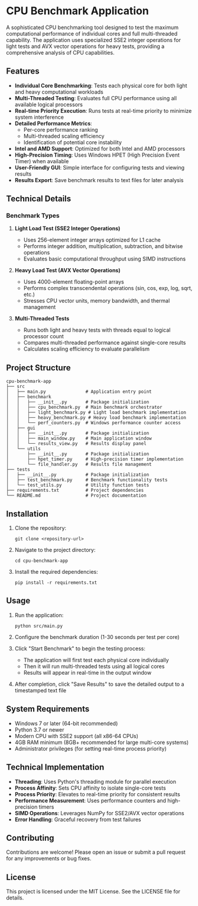 # CPU Benchmark Application

A sophisticated CPU benchmarking tool designed to test the maximum computational performance of individual cores and full multi-threaded capability. The application uses specialized SSE2 integer operations for light tests and AVX vector operations for heavy tests, providing a comprehensive analysis of CPU capabilities.

## Features

- **Individual Core Benchmarking**: Tests each physical core for both light and heavy computational workloads
- **Multi-Threaded Testing**: Evaluates full CPU performance using all available logical processors
- **Real-time Priority Execution**: Runs tests at real-time priority to minimize system interference
- **Detailed Performance Metrics**:
  - Per-core performance ranking
  - Multi-threaded scaling efficiency
  - Identification of potential core instability
- **Intel and AMD Support**: Optimized for both Intel and AMD processors
- **High-Precision Timing**: Uses Windows HPET (High Precision Event Timer) when available
- **User-Friendly GUI**: Simple interface for configuring tests and viewing results
- **Results Export**: Save benchmark results to text files for later analysis

## Technical Details

### Benchmark Types

1. **Light Load Test (SSE2 Integer Operations)**
   - Uses 256-element integer arrays optimized for L1 cache
   - Performs integer addition, multiplication, subtraction, and bitwise operations
   - Evaluates basic computational throughput using SIMD instructions

2. **Heavy Load Test (AVX Vector Operations)**
   - Uses 4000-element floating-point arrays
   - Performs complex transcendental operations (sin, cos, exp, log, sqrt, etc.)
   - Stresses CPU vector units, memory bandwidth, and thermal management

3. **Multi-Threaded Tests**
   - Runs both light and heavy tests with threads equal to logical processor count
   - Compares multi-threaded performance against single-core results
   - Calculates scaling efficiency to evaluate parallelism

## Project Structure

```
cpu-benchmark-app
├── src
│   ├── main.py               # Application entry point
│   ├── benchmark
│   │   ├── __init__.py       # Package initialization
│   │   ├── cpu_benchmark.py  # Main benchmark orchestrator
│   │   ├── light_benchmark.py # Light load benchmark implementation
│   │   ├── heavy_benchmark.py # Heavy load benchmark implementation
│   │   └── perf_counters.py  # Windows performance counter access
│   ├── gui
│   │   ├── __init__.py       # Package initialization
│   │   ├── main_window.py    # Main application window
│   │   └── results_view.py   # Results display panel
│   └── utils
│       ├── __init__.py       # Package initialization
│       ├── hpet_timer.py     # High-precision timer implementation
│       └── file_handler.py   # Results file management
├── tests
│   ├── __init__.py           # Package initialization
│   ├── test_benchmark.py     # Benchmark functionality tests
│   └── test_utils.py         # Utility function tests
├── requirements.txt          # Project dependencies
└── README.md                 # Project documentation
```

## Installation

1. Clone the repository:
   ```
   git clone <repository-url>
   ```

2. Navigate to the project directory:
   ```
   cd cpu-benchmark-app
   ```

3. Install the required dependencies:
   ```
   pip install -r requirements.txt
   ```

## Usage

1. Run the application:
   ```
   python src/main.py
   ```

2. Configure the benchmark duration (1-30 seconds per test per core)

3. Click "Start Benchmark" to begin the testing process:
   - The application will first test each physical core individually
   - Then it will run multi-threaded tests using all logical cores
   - Results will appear in real-time in the output window

4. After completion, click "Save Results" to save the detailed output to a timestamped text file

## System Requirements

- Windows 7 or later (64-bit recommended)
- Python 3.7 or newer
- Modern CPU with SSE2 support (all x86-64 CPUs)
- 4GB RAM minimum (8GB+ recommended for large multi-core systems)
- Administrator privileges (for setting real-time process priority)

## Technical Implementation

- **Threading**: Uses Python's threading module for parallel execution
- **Process Affinity**: Sets CPU affinity to isolate single-core tests
- **Process Priority**: Elevates to real-time priority for consistent results
- **Performance Measurement**: Uses performance counters and high-precision timers
- **SIMD Operations**: Leverages NumPy for SSE2/AVX vector operations
- **Error Handling**: Graceful recovery from test failures

## Contributing

Contributions are welcome! Please open an issue or submit a pull request for any improvements or bug fixes.

## License

This project is licensed under the MIT License. See the LICENSE file for details.